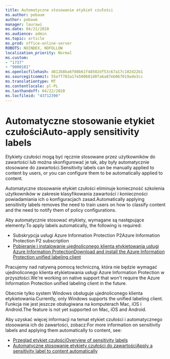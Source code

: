 ```yaml
---
title: Automatyczne stosowanie etykiet czułości
ms.author: pebaum
author: pebaum
manager: laurawi
ms.date: 04/21/2020
ms.audience: admin
ms.topic: article
ms.prod: office-online-server
ROBOTS: NOINDEX, NOFOLLOW
localization_priority: Normal
ms.custom:
- "1737"
- "9000181"
ms.openlocfilehash: d812b8ba6f80b61f48502df53c67a17c102d22b1
ms.sourcegitcommit: 55eff703a17e500681d8fa6a87eb067019ade3cc
ms.translationtype: MT
ms.contentlocale: pl-PL
ms.lasthandoff: 04/22/2020
ms.locfileid: "43712396"
---
```

# <a name="auto-apply-sensitivity-labels"></a><span data-ttu-id="0a2f4-102">Automatyczne stosowanie etykiet czułości</span><span class="sxs-lookup"><span data-stu-id="0a2f4-102">Auto-apply sensitivity labels</span></span>

<span data-ttu-id="0a2f4-103">Etykiety czułości mogą być ręcznie stosowane przez użytkowników do zawartości lub można skonfigurować je tak, aby były automatycznie stosowane do zawartości.</span><span class="sxs-lookup"><span data-stu-id="0a2f4-103">Sensitivity labels can be manually applied to content by users, or you can configure them to be automatically applied to content.</span></span>

<span data-ttu-id="0a2f4-104">Automatyczne stosowanie etykiet czułości eliminuje konieczność szkolenia użytkowników w zakresie klasyfikowania zawartości i konieczności powiadamiania ich o konfiguracjach zasad.</span><span class="sxs-lookup"><span data-stu-id="0a2f4-104">Automatically applying sensitivity labels removes the need to train users on how to classify content and the need to notify them of policy configurations.</span></span>

<span data-ttu-id="0a2f4-105">Aby automatycznie stosować etykiety, wymagane są następujące elementy:</span><span class="sxs-lookup"><span data-stu-id="0a2f4-105">To apply labels automatically, the following is required:</span></span>

- <span data-ttu-id="0a2f4-106">Subskrypcja usługi Azure Information Protection P2</span><span class="sxs-lookup"><span data-stu-id="0a2f4-106">Azure Information Protection P2 subscription</span></span>
- [<span data-ttu-id="0a2f4-107">Pobieranie i instalowanie ujednoliconego klienta etykietowania usługi Azure Information Protection</span><span class="sxs-lookup"><span data-stu-id="0a2f4-107">Download and install the Azure Information Protection unified labeling client</span></span>](https://docs.microsoft.com/azure/information-protection/rms-client/install-unifiedlabelingclient-app)

<span data-ttu-id="0a2f4-108">Pracujemy nad natywną pomocą techniczną, która nie będzie wymagać ujednoliconego klienta etykietowania usługi Azure Information Protection w przyszłości.</span><span class="sxs-lookup"><span data-stu-id="0a2f4-108">We're working on native support that won't require the Azure Information Protection unified labeling client in the future.</span></span>

<span data-ttu-id="0a2f4-109">Obecnie tylko system Windows obsługuje ujednoliconego klienta etykietowania.</span><span class="sxs-lookup"><span data-stu-id="0a2f4-109">Currently, only Windows supports the unified labeling client.</span></span>  <span data-ttu-id="0a2f4-110">Funkcja nie jest jeszcze obsługiwana na komputerach Mac, iOS i Android.</span><span class="sxs-lookup"><span data-stu-id="0a2f4-110">The feature is not yet supported on Mac, iOS and Android.</span></span>

<span data-ttu-id="0a2f4-111">Aby uzyskać więcej informacji na temat etykiet czułości i automatycznego stosowania ich do zawartości, zobacz:</span><span class="sxs-lookup"><span data-stu-id="0a2f4-111">For more information on sensitivity labels and applying them automatically to content,  see:</span></span>

- [<span data-ttu-id="0a2f4-112">Przegląd etykiet czułości</span><span class="sxs-lookup"><span data-stu-id="0a2f4-112">Overview of sensitivity labels</span></span>](https://docs.microsoft.com/office365/securitycompliance/sensitivity-labels)
- [<span data-ttu-id="0a2f4-113">Automatyczne stosowanie etykiety czułości do zawartości</span><span class="sxs-lookup"><span data-stu-id="0a2f4-113">Apply a sensitivity label to content automatically</span></span>](https://docs.microsoft.com/office365/securitycompliance/apply_sensitivity_label_automatically)